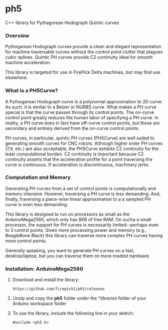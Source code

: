 # ph5
C++ library for Pythagorean Hodograph Quintic curves

### Overview
Pythogarean Hodograph curves provide a clean and elegant representation for
machine traversable curves without the control point clutter that plagues cubic splines.
Quintic PH curves provide C2 continuity ideal for smooth machine acceleration.

This library is targeted for use in FirePick Delta machines, but may find use
elsewhere.

### What is a PH5Curve?
A Pythogarean Hodograph curve is a polynomial approximation to 2D curve. As such,
it is similar to a Bezier or NURBS curve. What makes a PH curve special is that
the curve passes through its control points. The on-curve control point greatly
reduces the human labor of specifying a PH curve. In reality, a PH curve does in
fact have off-curve control points, but these are secondary and entirely derived
from the on-curve control points.

PH curves, in particular, quintic PH curves (PH5Curve) are well suited to generating
smooth curves for CNC robots. Although higher order PH curves (7,9, etc.) are also
acceptable, the PH5Curve exhibits C2 continuity for the least computational burden.
C2 continuity is important because C2 continuity asserts that the acceleration profile for a
point traversing the curve is continuous. If acceleration is discontinuous,
machinery jerks.

### Computation and Memory
Generating PH curves from a set of control points is computationally and memory 
intensive. However, traversing a PH curve is less demanding. And, finally,
traversing a piece-wise linear approximation to a a sampled PH curve is 
even less demanding.

This library is designed to run on processors as small as the ArduinoMega2560,
which only has 8KB of free RAM. On sucha a small processor, the support for
PH curves is necessarily limited--perhaps even to 3 control points.
Given more processing power and memory (e.g., BeagleBone Black) this library 
can traverse more complex PH curves having more control points.

Generally speaking, you want to generate PH curves on a fast, desktop/laptop,
but you can traverse them on more modest hardware.

### Installation: ArduinoMega2560
1. Download and install the library:

	`https://github.com/firepick1/ph5/releases`

1. Unzip and copy the **ph5** folder under the **libraries* folder of your
Arduino workspace folder
1. To use the library, include the following line in your sketch:

	`#include <ph5.h>`
